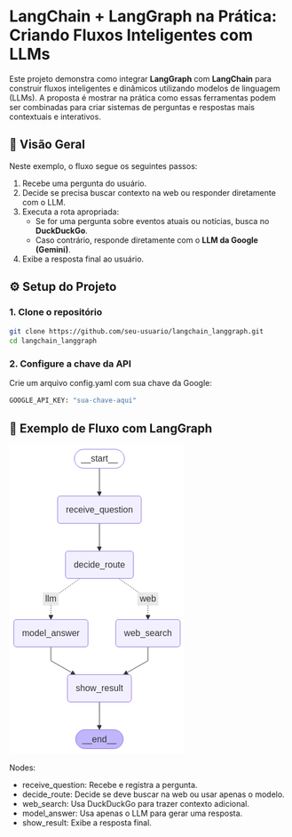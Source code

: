 # LangChain + LangGraph na Prática: Criando Fluxos Inteligentes com LLMs

Este projeto demonstra como integrar **LangGraph** com **LangChain** para construir fluxos inteligentes e dinâmicos utilizando modelos de linguagem (LLMs). A proposta é mostrar na prática como essas ferramentas podem ser combinadas para criar sistemas de perguntas e respostas mais contextuais e interativos.

## 📌 Visão Geral

Neste exemplo, o fluxo segue os seguintes passos:

1. Recebe uma pergunta do usuário.
2. Decide se precisa buscar contexto na web ou responder diretamente com o LLM.
3. Executa a rota apropriada:
   - Se for uma pergunta sobre eventos atuais ou notícias, busca no **DuckDuckGo**.
   - Caso contrário, responde diretamente com o **LLM da Google (Gemini)**.
4. Exibe a resposta final ao usuário.

## ⚙️ Setup do Projeto

### 1. Clone o repositório

```bash
git clone https://github.com/seu-usuario/langchain_langgraph.git
cd langchain_langgraph
```

### 2. Configure a chave da API

Crie um arquivo config.yaml com sua chave da Google:

```bash
GOOGLE_API_KEY: "sua-chave-aqui"
```

## 🧠 Exemplo de Fluxo com LangGraph

![Diagrama do fluxo de execução](diagram.png)

Nodes:

- receive_question: Recebe e registra a pergunta.
- decide_route: Decide se deve buscar na web ou usar apenas o modelo.
- web_search: Usa DuckDuckGo para trazer contexto adicional.
- model_answer: Usa apenas o LLM para gerar uma resposta.
- show_result: Exibe a resposta final.
